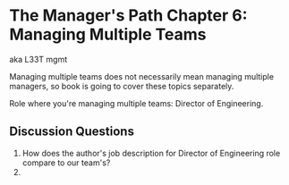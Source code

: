 # The Manager's Path Chapter 6: Managing Multiple Teams

aka L33T mgmt

Managing multiple teams does not necessarily mean managing multiple managers, so book is going to cover these topics separately.

Role where you're managing multiple teams: Director of Engineering.




## Discussion Questions

1. How does the author's job description for Director of Engineering role compare to our team's?
2. 
